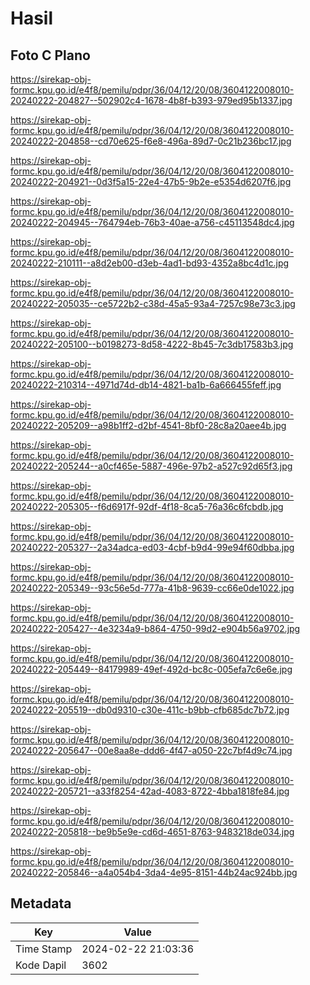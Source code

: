 # Hasil

## Foto C Plano

https://sirekap-obj-formc.kpu.go.id/e4f8/pemilu/pdpr/36/04/12/20/08/3604122008010-20240222-204827--502902c4-1678-4b8f-b393-979ed95b1337.jpg

https://sirekap-obj-formc.kpu.go.id/e4f8/pemilu/pdpr/36/04/12/20/08/3604122008010-20240222-204858--cd70e625-f6e8-496a-89d7-0c21b236bc17.jpg

https://sirekap-obj-formc.kpu.go.id/e4f8/pemilu/pdpr/36/04/12/20/08/3604122008010-20240222-204921--0d3f5a15-22e4-47b5-9b2e-e5354d6207f6.jpg

https://sirekap-obj-formc.kpu.go.id/e4f8/pemilu/pdpr/36/04/12/20/08/3604122008010-20240222-204945--764794eb-76b3-40ae-a756-c45113548dc4.jpg

https://sirekap-obj-formc.kpu.go.id/e4f8/pemilu/pdpr/36/04/12/20/08/3604122008010-20240222-210111--a8d2eb00-d3eb-4ad1-bd93-4352a8bc4d1c.jpg

https://sirekap-obj-formc.kpu.go.id/e4f8/pemilu/pdpr/36/04/12/20/08/3604122008010-20240222-205035--ce5722b2-c38d-45a5-93a4-7257c98e73c3.jpg

https://sirekap-obj-formc.kpu.go.id/e4f8/pemilu/pdpr/36/04/12/20/08/3604122008010-20240222-205100--b0198273-8d58-4222-8b45-7c3db17583b3.jpg

https://sirekap-obj-formc.kpu.go.id/e4f8/pemilu/pdpr/36/04/12/20/08/3604122008010-20240222-210314--4971d74d-db14-4821-ba1b-6a666455feff.jpg

https://sirekap-obj-formc.kpu.go.id/e4f8/pemilu/pdpr/36/04/12/20/08/3604122008010-20240222-205209--a98b1ff2-d2bf-4541-8bf0-28c8a20aee4b.jpg

https://sirekap-obj-formc.kpu.go.id/e4f8/pemilu/pdpr/36/04/12/20/08/3604122008010-20240222-205244--a0cf465e-5887-496e-97b2-a527c92d65f3.jpg

https://sirekap-obj-formc.kpu.go.id/e4f8/pemilu/pdpr/36/04/12/20/08/3604122008010-20240222-205305--f6d6917f-92df-4f18-8ca5-76a36c6fcbdb.jpg

https://sirekap-obj-formc.kpu.go.id/e4f8/pemilu/pdpr/36/04/12/20/08/3604122008010-20240222-205327--2a34adca-ed03-4cbf-b9d4-99e94f60dbba.jpg

https://sirekap-obj-formc.kpu.go.id/e4f8/pemilu/pdpr/36/04/12/20/08/3604122008010-20240222-205349--93c56e5d-777a-41b8-9639-cc66e0de1022.jpg

https://sirekap-obj-formc.kpu.go.id/e4f8/pemilu/pdpr/36/04/12/20/08/3604122008010-20240222-205427--4e3234a9-b864-4750-99d2-e904b56a9702.jpg

https://sirekap-obj-formc.kpu.go.id/e4f8/pemilu/pdpr/36/04/12/20/08/3604122008010-20240222-205449--84179989-49ef-492d-bc8c-005efa7c6e6e.jpg

https://sirekap-obj-formc.kpu.go.id/e4f8/pemilu/pdpr/36/04/12/20/08/3604122008010-20240222-205519--db0d9310-c30e-411c-b9bb-cfb685dc7b72.jpg

https://sirekap-obj-formc.kpu.go.id/e4f8/pemilu/pdpr/36/04/12/20/08/3604122008010-20240222-205647--00e8aa8e-ddd6-4f47-a050-22c7bf4d9c74.jpg

https://sirekap-obj-formc.kpu.go.id/e4f8/pemilu/pdpr/36/04/12/20/08/3604122008010-20240222-205721--a33f8254-42ad-4083-8722-4bba1818fe84.jpg

https://sirekap-obj-formc.kpu.go.id/e4f8/pemilu/pdpr/36/04/12/20/08/3604122008010-20240222-205818--be9b5e9e-cd6d-4651-8763-9483218de034.jpg

https://sirekap-obj-formc.kpu.go.id/e4f8/pemilu/pdpr/36/04/12/20/08/3604122008010-20240222-205846--a4a054b4-3da4-4e95-8151-44b24ac924bb.jpg


## Metadata

| Key        | Value               |
| ---------- | ------------------- |
| Time Stamp | 2024-02-22 21:03:36 |
| Kode Dapil | 3602                |



